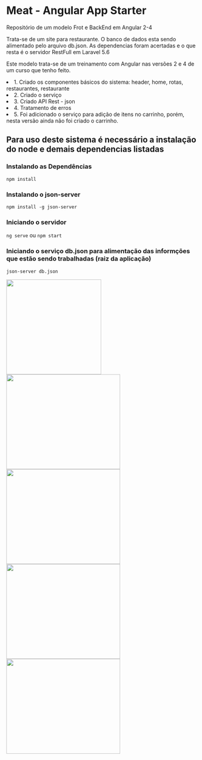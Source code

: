 # Meat - Angular App Starter

<p>Repositório de um modelo Frot e BackEnd em Angular 2-4</p>
<p>Trata-se de um site para restaurante. O banco de dados esta sendo alimentado pelo arquivo db.json. As dependencias foram acertadas e o que resta é o servidor RestFull em Laravel 5.6</p>

<p>Este modelo trata-se de um treinamento com Angular nas versões 2 e 4 de um curso que tenho feito.</p>

<o>
  <li>1. Criado os componentes básicos do sistema: header, home, rotas, restaurantes, restaurante</li>
  <li>2. Criado o serviço</li>
  <li>3. Criado API Rest - json</li>
  <li>4. Tratamento de erros</li>
  <li>5. Foi adicionado o serviço para adição de itens no carrinho, porém, nesta versão ainda não foi criado o carrinho.</li>
</o>

## Para uso deste sistema é necessário a instalação do node e demais dependencias listadas

### Instalando as Dependências
`npm install`

### Instalando o json-server
`npm install -g json-server`

### Iniciando o servidor 
`ng serve` ou `npm start`

### Iniciando o serviço db.json para alimentação das informções que estão sendo trabalhadas (raiz da aplicação)
`json-server db.json`

<img src="https://s13.postimg.org/bz2g3h75j/image.png" widht="300" height="250">
<img src="https://s13.postimg.org/m94v2shmf/image.png" width="300" height="250">
<img src="https://s13.postimg.org/fvfrzjs5z/image.png" width="300" height="250">
<img src="https://s13.postimg.org/6aw5coi9j/image.png" width="300" height="250">
<img src="https://s13.postimg.org/46bsblocn/image.png" width="300" height="250">
